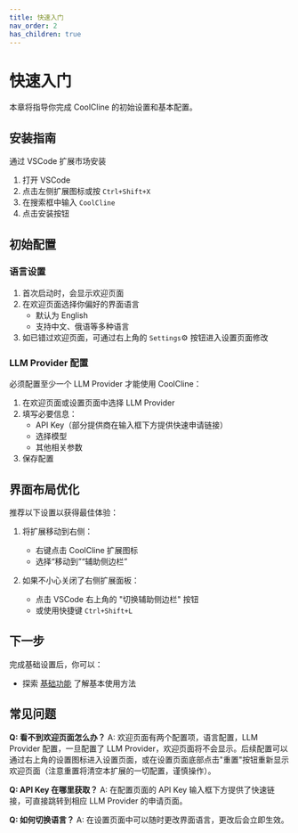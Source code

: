```yaml
---
title: 快速入门
nav_order: 2
has_children: true
---
```


# 快速入门

本章将指导你完成 CoolCline 的初始设置和基本配置。

## 安装指南

通过 VSCode 扩展市场安装

1. 打开 VSCode
2. 点击左侧扩展图标或按 `Ctrl+Shift+X`
3. 在搜索框中输入 `CoolCline`
4. 点击安装按钮

## 初始配置

### 语言设置

1. 首次启动时，会显示欢迎页面
2. 在欢迎页面选择你偏好的界面语言
    - 默认为 English
    - 支持中文、俄语等多种语言
3. 如已错过欢迎页面，可通过右上角的 `Settings`⚙️ 按钮进入设置页面修改

### LLM Provider 配置

必须配置至少一个 LLM Provider 才能使用 CoolCline：

1. 在欢迎页面或设置页面中选择 LLM Provider
2. 填写必要信息：
    - API Key（部分提供商在输入框下方提供快速申请链接）
    - 选择模型
    - 其他相关参数
3. 保存配置

## 界面布局优化

推荐以下设置以获得最佳体验：

1. 将扩展移动到右侧：

    - 右键点击 CoolCline 扩展图标
    - 选择“移动到”“辅助侧边栏”

2. 如果不小心关闭了右侧扩展面板：
    - 点击 VSCode 右上角的 "切换辅助侧边栏" 按钮
    - 或使用快捷键 `Ctrl+Shift+L`

## 下一步

完成基础设置后，你可以：

- 探索 [基础功能](../basic-features/index.md) 了解基本使用方法

## 常见问题

**Q: 看不到欢迎页面怎么办？**
A: 欢迎页面有两个配置项，语言配置，LLM Provider 配置，一旦配置了 LLM Provider，欢迎页面将不会显示。后续配置可以通过右上角的设置图标进入设置页面，或在设置页面底部点击"重置"按钮重新显示欢迎页面（注意重置将清空本扩展的一切配置，谨慎操作）。

**Q: API Key 在哪里获取？**
A: 在配置页面的 API Key 输入框下方提供了快速链接，可直接跳转到相应 LLM Provider 的申请页面。

**Q: 如何切换语言？**
A: 在设置页面中可以随时更改界面语言，更改后会立即生效。
